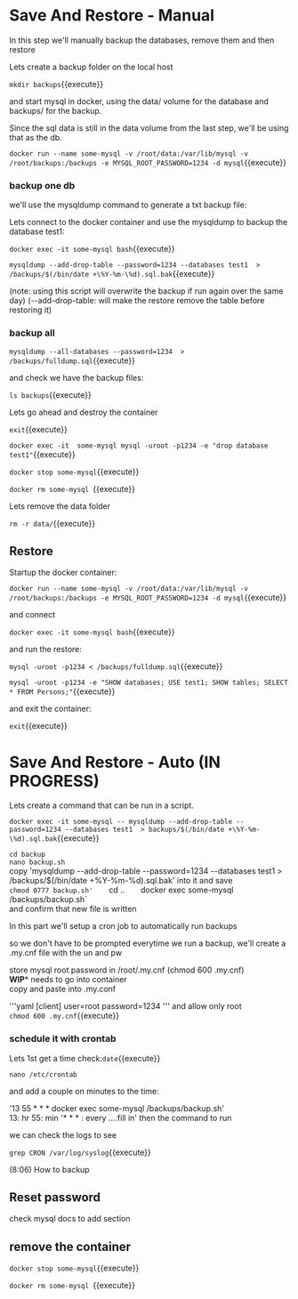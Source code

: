 # Save And Restore - Manual

In this step we'll manually backup  the databases, remove them and then restore

Lets create a backup folder on the local host

`mkdir backups`{{execute}}

and start mysql in docker, using the data/ volume for the database and backups/ for the backup.

Since the sql data is still in the data volume from the last step, we'll be using that as the db. 

`docker run --name some-mysql -v /root/data:/var/lib/mysql -v /root/backups:/backups -e MYSQL_ROOT_PASSWORD=1234 -d mysql`{{execute}}


### backup one db


we'll use the mysqldump command to generate a txt backup file:

Lets connect to the docker container and use the mysqldump to backup the database test1:

`docker exec -it some-mysql bash`{{execute}}

`mysqldump --add-drop-table --password=1234 --databases test1  > /backups/$(/bin/date +\%Y-%m-\%d).sql.bak`{{execute}}

(note: using this script will overwrite the backup if run again over the same day)
(--add-drop-table: will make the restore remove the table before restoring it)

### backup all

`mysqldump --all-databases --password=1234  > /backups/fulldump.sql`{{execute}}

and check we have the backup files:

`ls backups`{{execute}}

Lets go ahead and destroy the container   

`exit`{{execute}}   


`docker exec -it  some-mysql mysql -uroot -p1234 -e "drop database test1"`{{execute}} 

`docker stop some-mysql`{{execute}}

`docker rm some-mysql `{{execute}}

Lets remove the data folder

`rm -r data/`{{execute}}

## Restore

Startup the docker container:   

`docker run --name some-mysql -v /root/data:/var/lib/mysql -v /root/backups:/backups -e MYSQL_ROOT_PASSWORD=1234 -d mysql`{{execute}}

and connect

`docker exec -it some-mysql bash`{{execute}}   

and run the restore:

`mysql -uroot -p1234 < /backups/fulldump.sql`{{execute}}

`mysql -uroot -p1234 -e "SHOW databases; USE test1; SHOW tables; SELECT * FROM Persons;"`{{execute}}

and exit the container:

`exit`{{execute}}


# Save And Restore - Auto (IN PROGRESS)

Lets create a command that can be run in a script.


`docker exec -it some-mysql -- mysqldump --add-drop-table --password=1234 --databases test1  > backups/$(/bin/date +\%Y-%m-\%d).sql.bak`{{execute}}

`cd backup`   
`nano backup.sh`   
copy  'mysqldump --add-drop-table --password=1234 --databases test1  > /backups/$(/bin/date +\%Y-%m-\%d).sql.bak'  into it and save   
`chmod 0777 backup.sh'   
`cd ..`   
`docker exec some-mysql /backups/backup.sh`   
and confirm that new file is written

In this part we'll setup a cron job to automatically run backups

so we don't have to be prompted everytime we run a backup, we'll create a .my.cnf file with the un and pw

store mysql root password in /root/.my.cnf   (chmod 600 .my.cnf)  
**WIP*** needs to go into container  
copy and paste into  .my.conf  

'''yaml
[client]
user=root
password=1234
'''
and allow only root  
`chmod 600 .my.cnf`{{execute}}

### schedule it with crontab

Lets 1st get a time check:`date`{{execute}}

`nano /etc/crontab`

and add a couple on minutes to the time:

'13 55 * * * docker exec some-mysql /backups/backup.sh'   
13: hr
55: min
'* * * : every ....fill in'
then the command to run 

we can check the logs to see   

`grep CRON /var/log/syslog`{{execute}}

(8:06) How to backup


## Reset password

check mysql docs to add section

## remove the container

`docker stop some-mysql`{{execute}}

`docker rm some-mysql `{{execute}}


